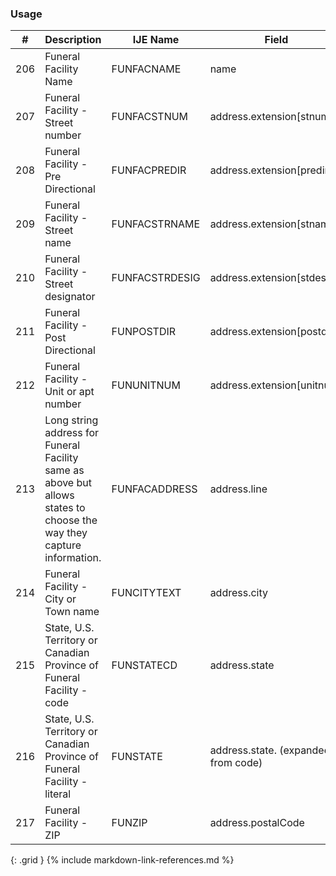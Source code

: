 ### Usage


| **#** |  **Description**   |  **IJE Name**   |  **Field**  |  **Type**  | **Value Set**  |
| ---------| ------------- | ------------ | -------------- | -------- | -------- |
| 206 | Funeral Facility Name | FUNFACNAME| name | string |  | 
| 207 | Funeral Facility - Street number | FUNFACSTNUM| address.extension[stnum] | string |  | 
| 208 | Funeral Facility - Pre Directional | FUNFACPREDIR| address.extension[predir] | string |  | 
| 209 | Funeral Facility - Street name | FUNFACSTRNAME| address.extension[stname] | string |  | 
| 210 | Funeral Facility - Street designator | FUNFACSTRDESIG| address.extension[stdesig] | string |  | 
| 211 | Funeral Facility - Post Directional | FUNPOSTDIR| address.extension[postdir] | string |  | 
| 212 | Funeral Facility - Unit or apt number | FUNUNITNUM| address.extension[unitnum] | string |  | 
| 213 | Long string address for Funeral Facility same as above but allows states to choose the way they capture information. | FUNFACADDRESS| address.line | string | address.line  | 
| 214 | Funeral Facility - City or Town name | FUNCITYTEXT| address.city | string | address.city  | 
| 215 | State, U.S. Territory or Canadian Province of Funeral Facility - code | FUNSTATECD| address.state | string | [StateTerritoryProvinceVS] | 
| 216 | State, U.S. Territory or Canadian Province of Funeral Facility - literal | FUNSTATE| address.state. (expanded from code) | string | [StateTerritoryProvinceVS] | 
| 217 | Funeral Facility - ZIP | FUNZIP| address.postalCode | string |  | 
{: .grid }
{% include markdown-link-references.md %}
